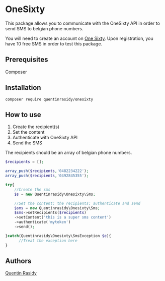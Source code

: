 # OneSixty

This package allows you to communicate with the OneSixty API in order to send SMS to belgian phone numbers.

You will need to create an account on [One Sixty](https://oneforthy.be).
Upon registration, you have 10 free SMS in order to test this package. 

## Prerequisites

Composer

## Installation

```composer require quentinrasidy/onesixty```

## How to use
1. Create the recipient(s)
2. Set the content
3. Authenticate with OneSixty API
4. Send the SMS

The recipients should be an array of belgian phone numbers.

```php
$recipients = [];

array_push($recipients,'0482234222');
array_push($recipients,'0492845355');

try{
    //Create the sms
    $s = new Quentinrasidy\Onesixty\Sms;

    //Set the content; the recipients; authenticate and send
    $sms = new Quentinrasidy\Onesixty\Sms;
    $sms->setRecipients($recipients)
    ->setContent('this is a super sms content')
    ->authenticate('mytoken')
    ->send();

}catch(Quentinrasidy\Onesixty\SmsException $e){
      //Treat the exception here
}
```

## Authors

[Quentin Rasidy](https://www.linkedin.com/in/quentinrasidy/)
